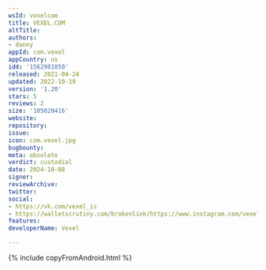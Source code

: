 ```yaml
---
wsId: vexelcom
title: VEXEL.COM
altTitle: 
authors:
- danny
appId: com.vexel
appCountry: us
idd: '1562981050'
released: 2021-04-24
updated: 2022-10-19
version: '1.20'
stars: 5
reviews: 2
size: '105020416'
website: 
repository: 
issue: 
icon: com.vexel.jpg
bugbounty: 
meta: obsolete
verdict: custodial
date: 2024-10-08
signer: 
reviewArchive: 
twitter: 
social:
- https://vk.com/vexel_is
- https://walletscrutiny.com/brokenlink/https://www.instagram.com/vexel_com/
features: 
developerName: Vexel

---
```


{% include copyFromAndroid.html %}
